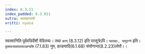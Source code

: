 ```yaml
---
index: 8.3.11
index_padded: 8.3.011
sutra: स्वतवान्पायौ
vritti: nyasa

---
```

स्वतवानिति पूर्ववन्निर्देशौ वेदितव्यः। तथा `कान्` (8.3.12) इति परसूत्रेऽपि। `स्वतवाः, पायुरग्ने` इति। `दृक्स्वःसवतवसाञ्छन्दसि` (7.1.83) नुम, हल्ङ्यादि(6.1.68) संयोगान्त(8.2.23)लोपौ।।